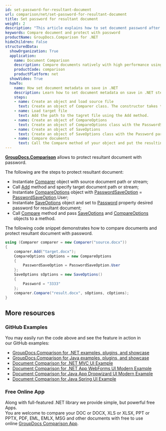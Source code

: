 ```yaml
---
id: set-password-for-resultant-document
url: comparison/net/set-password-for-resultant-document
title: Set password for resultant document
weight: 2
description: "This article explains how to set document password after files comparison within your .NET applications using GroupDocs.Comparison for .NET."
keywords: Compare document and protect with password
productName: GroupDocs.Comparison for .NET
hideChildren: False
structuredData:
  showOrganization: True
  application:    
    name: Document Comparison   
    description: Compare documents natively with high performance using C# language and GroupDocs.Comparison for .NET
    productCode: comparison
    productPlatform: net
  showVideo: True
  howTo:
    name: How set document metadata on save in .NET 
    description: Learn how to set document metadata on save in .NET step by step
    steps:
    - name: Create an object and load source file
      text: Create an object of Comparer class. The constructor takes the source file path parameter. You may specify absolute or relative file path as per your requirements.
    - name: Load target file
      text: Add the path to the tagret file using the Add method.
    - name: Create an object of CompareOptions
      text: Create an object of CompareOptions class with the PasswordSaveOption parameter initialised by PasswordSaveOption enum value.
    - name: Create an object of SaveOptions
      text: Create an object of SaveOptions class with the Password parameter.
    - name: Compare documents
      text: Call the Compare method of your object and put the resulting file path parameter, SaveObject object and CompareOption object.
---
```

**[GroupDocs.Comparison](https://products.groupdocs.com/comparison/net)** allows to protect resultant document with password.

The following are the steps to protect resultant document:

*   Instantiate [Comparer](https://apireference.groupdocs.com/net/comparison/groupdocs.comparison/comparer) object with source document path or stream;
*   Call [Add](https://apireference.groupdocs.com/net/comparison/groupdocs.comparison/comparer/methods/add/index) method and specify target document path or stream;
*   Instantiate [CompareOptions](https://apireference.groupdocs.com/net/comparison/groupdocs.comparison.options/compareoptions) object with [PasswordSaveOption](https://apireference.groupdocs.com/net/comparison/groupdocs.comparison.options/compareoptions/properties/passwordsaveoption) = [PasswordSaveOption](https://apireference.groupdocs.com/net/comparison/groupdocs.comparison.options/passwordsaveoption).User;
*   Instantiate [SaveOptions](https://apireference.groupdocs.com/net/comparison/groupdocs.comparison.options/saveoptions) object and set to [Password](https://apireference.groupdocs.com/comparison/net/groupdocs.comparison.options/saveoptions/properties/password) property desired password for resultant document;
*   Call [Compare](https://apireference.groupdocs.com/net/comparison/groupdocs.comparison/comparer/methods/compare/index) method and pass [SaveOptions](https://apireference.groupdocs.com/net/comparison/groupdocs.comparison.options/saveoptions) and [CompareOptions](https://apireference.groupdocs.com/net/comparison/groupdocs.comparison.options/compareoptions)  objects to a method.

The following code snippet demonstrates how to compare documents and protect resultant document with password.

```csharp
using (Comparer comparer = new Comparer("source.docx"))
{
	comparer.Add("target.docx");
    CompareOptions cOptions = new CompareOptions
    {
     	PasswordSaveOption = PasswordSaveOption.User
    };
    SaveOptions sOptions = new SaveOptions()
    {
     	Password = "3333"
    };
    comparer.Compare("result.docx", sOptions, cOptions);
}
```

## More resources
### GitHub Examples
You may easily run the code above and see the feature in action in our GitHub examples:
*   [GroupDocs.Comparison for .NET examples, plugins, and showcase](https://github.com/groupdocs-comparison/GroupDocs.Comparison-for-.NET)
*   [GroupDocs.Comparison for Java examples, plugins, and showcase](https://github.com/groupdocs-comparison/GroupDocs.Comparison-for-Java)
*   [Document Comparison for .NET MVC UI Example](https://github.com/groupdocs-comparison/GroupDocs.Comparison-for-.NET-MVC)
*   [Document Comparison for .NET App WebForms UI Modern Example](https://github.com/groupdocs-comparison/GroupDocs.Comparison-for-.NET-WebForms)
*   [Document Comparison for Java App Dropwizard UI Modern Example](https://github.com/groupdocs-comparison/GroupDocs.Comparison-for-Java-Dropwizard)
*   [Document Comparison for Java Spring UI Example](https://github.com/groupdocs-comparison/GroupDocs.Comparison-for-Java-Spring)
    
### Free Online App
Along with full-featured .NET library we provide simple, but powerful free Apps.  
You are welcome to compare your DOC or DOCX, XLS or XLSX, PPT or PPTX, PDF, EML, EMLX, MSG and other documents with free to use online [GroupDocs Comparison App](https://products.groupdocs.app/comparison).
